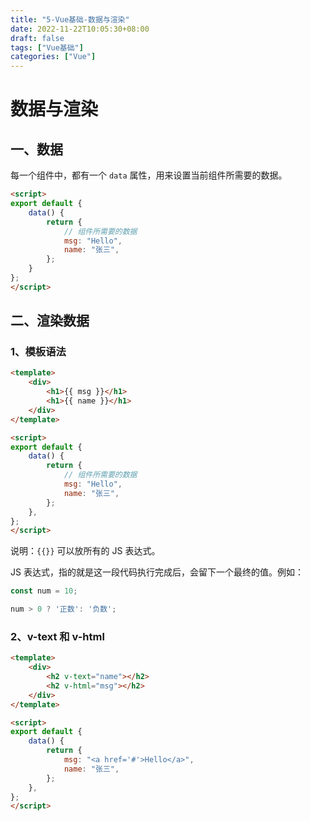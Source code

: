 ```yaml
---
title: "5-Vue基础-数据与渲染"
date: 2022-11-22T10:05:30+08:00
draft: false
tags: ["Vue基础"]
categories: ["Vue"]
---
```

# 数据与渲染

## 一、数据

每一个组件中，都有一个 `data` 属性，用来设置当前组件所需要的数据。

```html
<script>
export default {
    data() {
        return {
            // 组件所需要的数据
            msg: "Hello",
            name: "张三",
        };
    }
};
</script>
```

## 二、渲染数据

### 1、模板语法

```html
<template>
    <div>
        <h1>{{ msg }}</h1>
        <h1>{{ name }}</h1>
    </div>
</template>

<script>
export default {
    data() {
        return {
            // 组件所需要的数据
            msg: "Hello",
            name: "张三",
        };
    },
};
</script>
```

说明：`{{}}` 可以放所有的 JS 表达式。

JS 表达式，指的就是这一段代码执行完成后，会留下一个最终的值。例如：

```js
const num = 10;

num > 0 ? '正数': '负数';
```

### 2、v-text 和 v-html

```html
<template>
    <div>
        <h2 v-text="name"></h2>
        <h2 v-html="msg"></h2>
    </div>
</template>

<script>
export default {
    data() {
        return {
            msg: "<a href='#'>Hello</a>",
            name: "张三",
        };
    },
};
</script>
```
